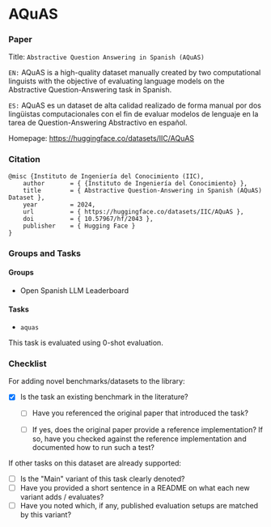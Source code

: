 # AQuAS

### Paper

Title: `Abstractive Question Answering in Spanish (AQuAS)`

`EN:` AQuAS is a high-quality dataset manually created by two computational linguists with the objective of evaluating language models on the Abstractive Question-Answering task in Spanish.

`ES:` AQuAS es un dataset de alta calidad realizado de forma manual por dos lingüistas computacionales con el fin de evaluar modelos de lenguaje en la tarea de Question-Answering Abstractivo en español.

Homepage: https://huggingface.co/datasets/IIC/AQuAS


### Citation

```
@misc {Instituto de Ingeniería del Conocimiento (IIC),
    author       = { {Instituto de Ingeniería del Conocimiento} },
    title        = { Abstractive Question-Answering in Spanish (AQuAS) Dataset },
    year         = 2024,
    url          = { https://huggingface.co/datasets/IIC/AQuAS },
    doi          = { 10.57967/hf/2043 },
    publisher    = { Hugging Face }
}
```

### Groups and Tasks

#### Groups

* Open Spanish LLM Leaderboard

#### Tasks

* `aquas`

This task is evaluated using 0-shot evaluation.

### Checklist

For adding novel benchmarks/datasets to the library:
* [x] Is the task an existing benchmark in the literature?
  * [ ] Have you referenced the original paper that introduced the task?
  * [ ] If yes, does the original paper provide a reference implementation? If so, have you checked against the reference implementation and documented how to run such a test?


If other tasks on this dataset are already supported:
* [ ] Is the "Main" variant of this task clearly denoted?
* [ ] Have you provided a short sentence in a README on what each new variant adds / evaluates?
* [ ] Have you noted which, if any, published evaluation setups are matched by this variant?
